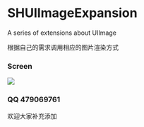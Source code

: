 # SHUIImageExpansion
A series of extensions about UIImage



根据自己的需求调用相应的图片渲染方式



### Screen
![](https://github.com/HatsuneMikuV/SHUIImageExpansion/blob/master/SHImage.gif)






### QQ 479069761

欢迎大家补充添加
